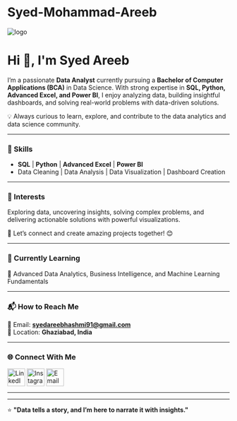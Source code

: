 # Syed-Mohammad-Areeb
![logo](https://img.icons8.com/clouds/100/github.png)

# Hi 👋, I'm Syed Areeb

I’m a passionate **Data Analyst** currently pursuing a **Bachelor of Computer Applications (BCA)** in Data Science. With strong expertise in **SQL, Python, Advanced Excel, and Power BI**, I enjoy analyzing data, building insightful dashboards, and solving real-world problems with data-driven solutions.  

💡 Always curious to learn, explore, and contribute to the data analytics and data science community.  

---

### 🔹 Skills  
- **SQL** | **Python** | **Advanced Excel** | **Power BI**  
- Data Cleaning | Data Analysis | Data Visualization | Dashboard Creation  

---

### 🔹 Interests  
Exploring data, uncovering insights, solving complex problems, and delivering actionable solutions with powerful visualizations.  

🚀 Let’s connect and create amazing projects together! 😊  

---

### 🌱 Currently Learning  
📘 Advanced Data Analytics, Business Intelligence, and Machine Learning Fundamentals  

---

### 📬 How to Reach Me  
📧 Email: **syedareebhashmi91@gmail.com**  
📍 Location: **Ghaziabad, India**  

---

### 🌐 Connect With Me  
<p align="left">
<a href="https://www.linkedin.com/in/syed-mohammad-areeb-sareeb/" target="blank"><img align="center" src="https://cdn-icons-png.flaticon.com/512/174/174857.png" alt="LinkedIn" height="40" width="40" /></a>
<a href="https://www.instagram.com/im_syedareeb_/" target="blank"><img align="center" src="https://cdn-icons-png.flaticon.com/512/2111/2111463.png" alt="Instagram" height="40" width="40" /></a>
<a href="mailto:syedareebhashmi91@gmail.com" target="blank"><img align="center" src="https://cdn-icons-png.flaticon.com/512/281/281769.png" alt="Email" height="40" width="40" /></a>
</p>

---
---

⭐️ **"Data tells a story, and I’m here to narrate it with insights."**
